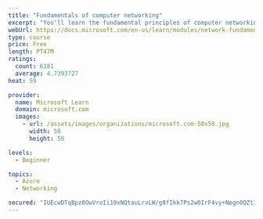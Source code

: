 ```yaml
---
title: "Fundamentals of computer networking"
excerpt: "You'll learn the fundamental principles of computer networking to prepare you for the Azure admin and developer learning paths."
webUrl: https://docs.microsoft.com/en-us/learn/modules/network-fundamentals/
type: course
price: Free
length: PT47M
ratings:
  count: 6281
  average: 4.7393727
heat: 59

provider:
  name: Microsoft Learn
  domain: microsoft.com
  images:
    - url: /assets/images/organizations/microsoft.com-50x50.jpg
      width: 50
      height: 50

levels:
  - Beginner

topics:
  - Azure
  - Networking

secured: "IUEcwDTqBpz0OwVroIi19xNQtauLrvLW/g8fIkk7Ps2w0IrF4vy+Negn0QZt35EyCzruYKlmtISisq+Wo1j/eVx9klAQnq6iAnkyIhKPfx3YIj2Grzd0RRrvuTVoghDY9CBtGmMUbuLz0BV4tz2+vx4LcRPxr8b5QevF+AV0jk8ncmtx+hwA/84tTuT85vtHG4C8mJYvX7Tyf9HbamH3YdKZ03yIyd0zGwkuRS2lM26R4VzN1H/McMZWLLctHkrHxCPUtpeiFvsugRgZnSVjYB2X7O5XoydIA1+RcKFsdUTNwcQ3xKP6ZZAG5ZuzUFzxYbsA129U727RDN5XtKeUdyrkksLGrjaC3HbPCABMZEUBhPa7Be3nglivqtrL3lGwMnh8UbhNz2VdiHKuIYDhug+6DGrfwwoy95qKPUApbKc=;nw+jCpFJY9ltes1frzZxDg=="
---
```


